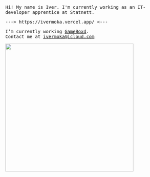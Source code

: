 <samp>
  <p>Hi! My name is Iver. I'm currently working as an IT-developer apprentice at Statnett.</p>
  <p>---> https://ivermoka.vercel.app/ <---</p>


  
  
  I’m currently working [GameBoxd](https://github.com/ivermoka/GameBoxd). <br>Contact me at ivermoka@icloud.com  
</samp>

<img width="400" src="https://quotes-github-readme.vercel.app/api?type=vertical&theme=radical" />
